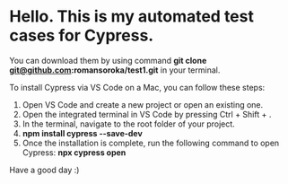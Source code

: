 # Hello. This is my automated test cases for Cypress. 
You can download them by using command **git clone git@github.com:romansoroka/test1.git** in your terminal. 

To install Cypress via VS Code on a Mac, you can follow these steps:

1. Open VS Code and create a new project or open an existing one.
2. Open the integrated terminal in VS Code by pressing Ctrl + Shift + .
3. In the terminal, navigate to the root folder of your project.
4. **npm install cypress --save-dev**
5. Once the installation is complete, run the following command to open Cypress: **npx cypress open**

Have a good day :) 
